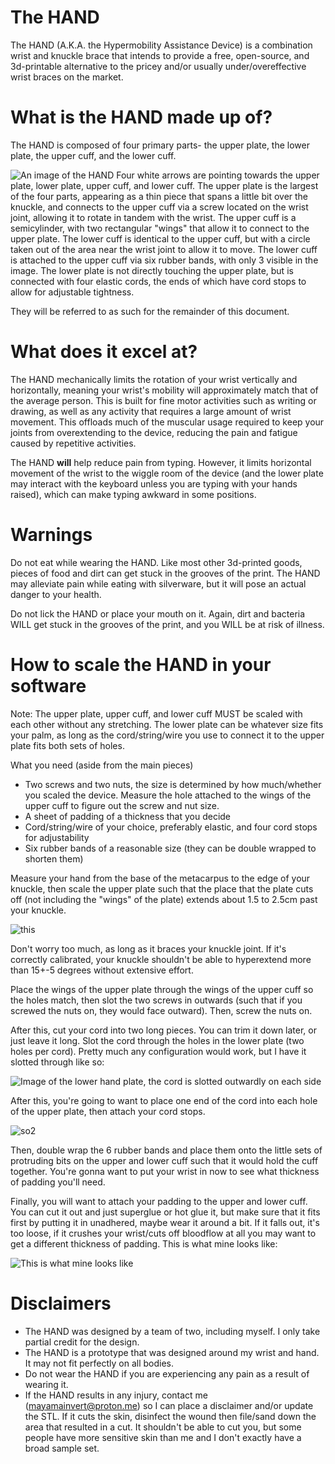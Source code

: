 # The HAND
The HAND (A.K.A. the Hypermobility Assistance Device) is a combination wrist and knuckle brace that intends to provide a free, open-source, and 3d-printable alternative to the pricey and/or usually under/overeffective wrist braces on the market.

# What is the HAND made up of?
The HAND is composed of four primary parts- the upper plate, the lower plate, the upper cuff, and the lower cuff. 

![An image of the HAND Four white arrows are pointing towards the upper plate, lower plate, upper cuff, and lower cuff. The upper plate is the largest of the four parts, appearing as a thin piece that spans a little bit over the knuckle, and connects to the upper cuff via a screw located on the wrist joint, allowing it to rotate in tandem with the wrist. The upper cuff is a semicylinder, with two rectangular "wings" that allow it to connect to the upper plate. The lower cuff is identical to the upper cuff, but with a circle taken out of the area near the wrist joint to allow it to move. The lower cuff is attached to the upper cuff via six rubber bands, with only 3 visible in the image. The lower plate is not directly touching the upper plate, but is connected with four elastic cords, the ends of which have cord stops to allow for adjustable tightness.](https://mayamainvert.neocities.org/hand2.jpg)

They will be referred to as such for the remainder of this document.

# What does it excel at?
The HAND mechanically limits the rotation of your wrist vertically and horizontally, meaning your wrist's mobility will approximately match that of the average person. This is built for fine motor activities such as writing or drawing, as well as any activity that requires a large amount of wrist movement. This offloads much of the muscular usage required to keep your joints from overextending to the device, reducing the pain and fatigue caused by repetitive activities. 

The HAND **will** help reduce pain from typing. However, it limits horizontal movement of the wrist to the wiggle room of the device (and the lower plate may interact with the keyboard unless you are typing with your hands raised), which can make typing awkward in some positions.

# Warnings
Do not eat while wearing the HAND. Like most other 3d-printed goods, pieces of food and dirt can get stuck in the grooves of the print. The HAND may alleviate pain while eating with silverware, but it will pose an actual danger to your health. 

Do not lick the HAND or place your mouth on it. Again, dirt and bacteria WILL get stuck in the grooves of the print, and you WILL be at risk of illness.


# How to scale the HAND in your software
Note: The upper plate, upper cuff, and lower cuff MUST be scaled with each other without any stretching. The lower plate can be whatever size fits your palm, as long as the cord/string/wire you use to connect it to the upper plate fits both sets of holes. 

What you need (aside from the main pieces)

- Two screws and two nuts, the size is determined by how much/whether you scaled the device. Measure the hole attached to the wings of the upper cuff to figure out the screw and nut size.
- A sheet of padding of a thickness that you decide
- Cord/string/wire of your choice, preferably elastic, and four cord stops for adjustability
- Six rubber bands of a reasonable size (they can be double wrapped to shorten them)

Measure your hand from the base of the metacarpus to the edge of your knuckle, then scale the upper plate such that the place that the plate cuts off (not including the "wings" of the plate) extends about 1.5 to 2.5cm past your knuckle. 

![this](https://user-images.githubusercontent.com/91681608/210263414-19766a7a-6aa4-483d-95a8-e71038e440e0.jpg)

Don't worry too much, as long as it braces your knuckle joint. If it's correctly calibrated, your knuckle shouldn't be able to hyperextend more than 15+-5 degrees without extensive effort.

Place the wings of the upper plate through the wings of the upper cuff so the holes match, then slot the two screws in outwards (such that if you screwed the nuts on, they would face outward). Then, screw the nuts on. 

After this, cut your cord into two long pieces. You can trim it down later, or just leave it long. Slot the cord through the holes in the lower plate (two holes per cord). Pretty much any configuration would work, but I have it slotted through like so:

![Image of the lower hand plate, the cord is slotted outwardly on each side](https://user-images.githubusercontent.com/91681608/210260984-92610b06-a1a9-4624-8f32-65f30ea1d6e0.jpg)

After this, you're going to want to place one end of the cord into each hole of the upper plate, then attach your cord stops.

![so2](https://user-images.githubusercontent.com/91681608/210261080-f098e2e5-380d-4997-bf98-318cd0c8eec6.jpg)

Then, double wrap the 6 rubber bands and place them onto the little sets of protruding bits on the upper and lower cuff such that it would hold the cuff together. You're gonna want to put your wrist in now to see what thickness of padding you'll need.

Finally, you will want to attach your padding to the upper and lower cuff. You can cut it out and just superglue or hot glue it, but make sure that it fits first by putting it in unadhered, maybe wear it around a bit. If it falls out, it's too loose, if it crushes your wrist/cuts off bloodflow at all you may want to get a different thickness of padding. This is what mine looks like:

![This is what mine looks like](https://user-images.githubusercontent.com/91681608/210262784-75393103-e1b0-478b-803f-3b9e785e3f12.jpg)


# Disclaimers

- The HAND was designed by a team of two, including myself. I only take partial credit for the design.
- The HAND is a prototype that was designed around my wrist and hand. It may not fit perfectly on all bodies. 
- Do not wear the HAND if you are experiencing any pain as a result of wearing it. 
- If the HAND results in any injury, contact me (mayamainvert@proton.me) so I can place a disclaimer and/or update the STL. If it cuts the skin, disinfect the wound then file/sand down the area that resulted in a cut. It shouldn't be able to cut you, but some people have more sensitive skin than me and I don't exactly have a broad sample set.
